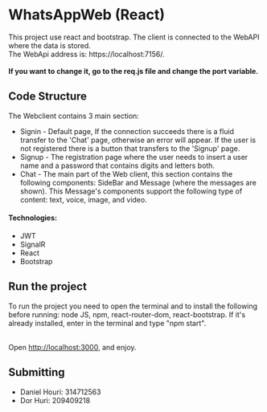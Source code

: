 # WhatsAppWeb (React)

This project use react and bootstrap. The client is connected to the WebAPI where the data is stored.</br> 
The WebApi address is: https://localhost:7156/.</br></br>
**If you want to change it, go to the req.js file and change the port variable.**

## Code Structure

The Webclient contains 3 main section:
- Signin - Default page, If the connection succeeds there is a fluid transfer to the 'Chat' page, otherwise an error will appear. If the user is not registered there is a button that transfers to the 'Signup' page.
- Signup - The registration page where the user needs to insert a user name and a password that contains digits and letters both.
- Chat - The main part of the Web client, this section contains the following components: SideBar and Message (where the messages are shown). This Message's components support the following type of content: text, voice, image, and video.

#### Technologies:
- JWT
- SignalR
- React
- Bootstrap

## Run the project
To run the project you need to open the terminal and to install the following before running: node JS, npm, react-router-dom, react-bootstrap.
If it's already installed, enter in the terminal and type "npm start".</br></br>

Open [http://localhost:3000](http://localhost:3000), and enjoy.

## Submitting

- Daniel Houri: 314712563
- Dor Huri: 209409218
